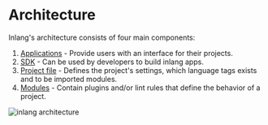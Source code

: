 # Architecture

Inlang's architecture consists of four main components:

1. [Applications](/documentation/app) - Provide users with an interface for their projects.
2. [SDK](/documentation/sdk) - Can be used by developers to build inlang apps.
3. [Project file](/documentation/manually-create-project) - Defines the project's settings, which language tags exists and to be imported modules.
4. [Modules](/documentation/plugin) - Contain plugins and/or lint rules that define the behavior of a project.

![inlang architecture](https://cdn.jsdelivr.net/gh/inlang/monorepo/inlang/documentation/assets/architecture.jpg)
